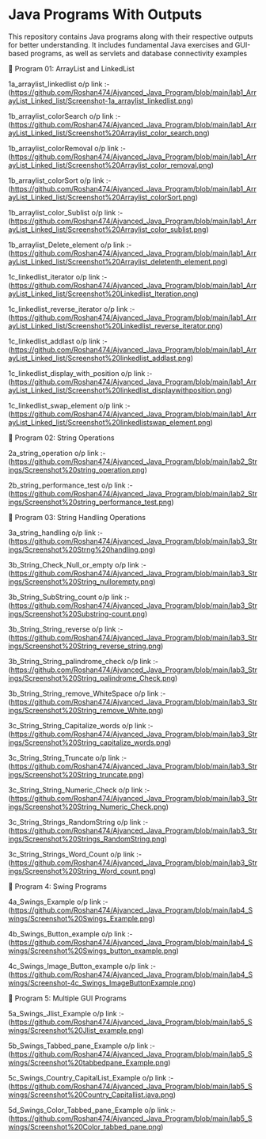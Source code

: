 # Java Programs With Outputs
This repository contains Java programs along with their respective outputs for better understanding. It includes fundamental Java exercises and GUI-based programs, as well as servlets and database connectivity examples

📌 Program 01: ArrayList and LinkedList

1a_arraylist_linkedlist o/p link :-
(https://github.com/Roshan474/Ajvanced_Java_Program/blob/main/lab1_ArrayList_Linked_list/Screenshot-1a_arraylist_linkedlist.png)

1b_arraylist_colorSearch o/p link :-(https://github.com/Roshan474/Ajvanced_Java_Program/blob/main/lab1_ArrayList_Linked_list/Screenshot%20Arraylist_color_search.png)

1b_arraylist_colorRemoval o/p link :-(https://github.com/Roshan474/Ajvanced_Java_Program/blob/main/lab1_ArrayList_Linked_list/Screenshot%20Arraylist_color_removal.png)

1b_arraylist_colorSort o/p link :-
(https://github.com/Roshan474/Ajvanced_Java_Program/blob/main/lab1_ArrayList_Linked_list/Screenshot%20Arraylist_colorSort.png)

1b_arraylist_color_Sublist o/p link :-(https://github.com/Roshan474/Ajvanced_Java_Program/blob/main/lab1_ArrayList_Linked_list/Screenshot%20Arraylist_color_sublist.png)

1b_arraylist_Delete_element o/p link :-(https://github.com/Roshan474/Ajvanced_Java_Program/blob/main/lab1_ArrayList_Linked_list/Screenshot%20Arraylist_deletenth_element.png)

1c_linkedlist_iterator o/p link :-
(https://github.com/Roshan474/Ajvanced_Java_Program/blob/main/lab1_ArrayList_Linked_list/Screenshot%20Linkedlist_Iteration.png)

1c_linkedlist_reverse_iterator o/p link :-(https://github.com/Roshan474/Ajvanced_Java_Program/blob/main/lab1_ArrayList_Linked_list/Screenshot%20Linkedlist_reverse_iterator.png)

1c_linkedlist_addlast o/p link :-
(https://github.com/Roshan474/Ajvanced_Java_Program/blob/main/lab1_ArrayList_Linked_list/Screenshot%20linkedlist_addlast.png)

1c_linkedlist_display_with_position o/p link :-(https://github.com/Roshan474/Ajvanced_Java_Program/blob/main/lab1_ArrayList_Linked_list/Screenshot%20linkedlist_displaywithposition.png)

1c_linkedlist_swap_element o/p link :-(https://github.com/Roshan474/Ajvanced_Java_Program/blob/main/lab1_ArrayList_Linked_list/Screenshot%20linkedlistswap_element.png)


📌 Program 02: String Operations 

2a_string_operation o/p link :-
(https://github.com/Roshan474/Ajvanced_Java_Program/blob/main/lab2_Strings/Screenshot%20string_operation.png)

2b_string_performance_test o/p link :-
(https://github.com/Roshan474/Ajvanced_Java_Program/blob/main/lab2_Strings/Screenshot%20string_performance_test.png)


📌 Program 03: String Handling Operations

3a_string_handling o/p link :-
(https://github.com/Roshan474/Ajvanced_Java_Program/blob/main/lab3_Strings/Screenshot%20Strng%20handling.png)

3b_String_Check_Null_or_empty o/p link :- 
(https://github.com/Roshan474/Ajvanced_Java_Program/blob/main/lab3_Strings/Screenshot%20String_nullorempty.png)

3b_String_SubString_count o/p link :- 
(https://github.com/Roshan474/Ajvanced_Java_Program/blob/main/lab3_Strings/Screenshot%20Substring-count.png)

3b_String_String_reverse o/p link :- 
(https://github.com/Roshan474/Ajvanced_Java_Program/blob/main/lab3_Strings/Screenshot%20String_reverse_string.png)

3b_String_String_palindrome_check o/p link :- 
(https://github.com/Roshan474/Ajvanced_Java_Program/blob/main/lab3_Strings/Screenshot%20String_palindrome_Check.png)

3b_String_String_remove_WhiteSpace o/p link :- 
(https://github.com/Roshan474/Ajvanced_Java_Program/blob/main/lab3_Strings/Screenshot%20String_remove_White.png)

3c_String_String_Capitalize_words o/p link :- 
(https://github.com/Roshan474/Ajvanced_Java_Program/blob/main/lab3_Strings/Screenshot%20String_capitalize_words.png)

3c_String_String_Truncate o/p link :- 
(https://github.com/Roshan474/Ajvanced_Java_Program/blob/main/lab3_Strings/Screenshot%20String_truncate.png)

3c_String_String_Numeric_Check o/p link :-
(https://github.com/Roshan474/Ajvanced_Java_Program/blob/main/lab3_Strings/Screenshot%20String_Numeric_Check.png)

3c_String_Strings_RandomString o/p link :- 
(https://github.com/Roshan474/Ajvanced_Java_Program/blob/main/lab3_Strings/Screenshot%20Strings_RandomString.png)

3c_String_Strings_Word_Count o/p link :- 
(https://github.com/Roshan474/Ajvanced_Java_Program/blob/main/lab3_Strings/Screenshot%20String_Word_count.png)


📌 Program 4: Swing Programs

4a_Swings_Example o/p link :- 
(https://github.com/Roshan474/Ajvanced_Java_Program/blob/main/lab4_Swings/Screenshot%20Swings_Example.png)

4b_Swings_Button_example o/p link :- 
(https://github.com/Roshan474/Ajvanced_Java_Program/blob/main/lab4_Swings/Screenshot%20Swings_button_example.png)

4c_Swings_Image_Button_example o/p link :- 
(https://github.com/Roshan474/Ajvanced_Java_Program/blob/main/lab4_Swings/Screenshot-4c_Swings_ImageButtonExample.png)


📌 Program 5: Multiple GUI Programs

5a_Swings_Jlist_Example o/p link :-
(https://github.com/Roshan474/Ajvanced_Java_Program/blob/main/lab5_Swings/Screenshot%20Jlist_example.png)

5b_Swings_Tabbed_pane_Example o/p link :- 
(https://github.com/Roshan474/Ajvanced_Java_Program/blob/main/lab5_Swings/Screenshot%20tabbedpane_Example.png)

5c_Swings_Country_CapitalList_Example o/p link :- (https://github.com/Roshan474/Ajvanced_Java_Program/blob/main/lab5_Swings/Screenshot%20Country_Capitallist.java.png)

5d_Swings_Color_Tabbed_pane_Example o/p link :- 
(https://github.com/Roshan474/Ajvanced_Java_Program/blob/main/lab5_Swings/Screenshot%20Color_tabbed_pane.png)













